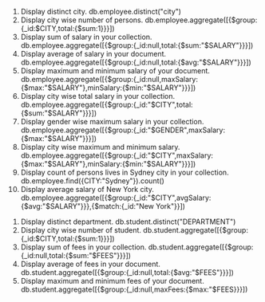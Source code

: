 1. Display distinct city.
    db.employee.distinct("city")
2. Display city wise number of persons.
db.employee.aggregate([{$group:{_id:$CITY,total:{$sum:1}}}])
3. Display sum of salary in your collection.
db.employee.aggregate([{$group:{_id:null,total:{$sum:"$SALARY"}}}])
4. Display average of salary in your document.
db.employee.aggregate([{$group:{_id:null,total:{$avg:"$SALARY"}}}])
5. Display maximum and minimum salary of your document.
db.employee.aggregate([{$group:{_id:null,maxSalary:{$max:"$SALARY"},minSalary:{$min:"$SALARY"}}}])
6. Display city wise total salary in your collection.
db.employee.aggregate([{$group:{_id:"$CITY",total:{$sum:"$SALARY"}}}])
7. Display gender wise maximum salary in your collection.
db.employee.aggregate([{$group:{_id:"$GENDER",maxSalary:{$max:"$SALARY"}}}])
8. Display city wise maximum and minimum salary.
db.employee.aggregate([{$group:{_id:"$CITY",maxSalary:{$max:"$SALARY"},minSalary:{$min:"$SALARY"}}}])
9. Display count of persons lives in Sydney city in your collection.
db.employee.find({CITY:"Sydney"}).count()
10. Display average salary of New York city.
db.employee.aggregate([{$group:{_id:"$CITY",avgSalary:{$avg:"$SALARY"}}},{$match:{_id:"New York"}}])

<!-- B . Aggregate Functions -->

1. Display distinct department.
db.student.distinct("DEPARTMENT")
2. Display city wise number of student.
db.student.aggregate([{$group:{_id:$CITY,total:{$sum:1}}}])
3. Display sum of fees in your collection.
db.student.aggregate([{$group:{_id:null,total:{$sum:"$FEES"}}}])
4. Display average of fees in your document.
db.student.aggregate([{$group:{_id:null,total:{$avg:"$FEES"}}}])
5. Display maximum and minimum fees of your document.
db.student.aggregate([{$group:{_id:null,maxFees:{$max:"$FEES}}}])
